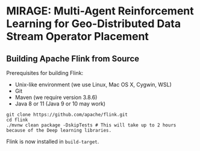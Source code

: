 # MIRAGE: Multi-Agent Reinforcement Learning for Geo-Distributed Data Stream Operator Placement


## Building Apache Flink from Source

Prerequisites for building Flink:

* Unix-like environment (we use Linux, Mac OS X, Cygwin, WSL)
* Git
* Maven (we require version 3.8.6)
* Java 8 or 11 (Java 9 or 10 may work)

```
git clone https://github.com/apache/flink.git
cd flink
./mvnw clean package -DskipTests # This will take up to 2 hours because of the Deep learning libraries. 
```

Flink is now installed in `build-target`.

